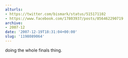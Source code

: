 ```yaml
---
alturls:
- https://twitter.com/bismark/status/515171102
- https://www.facebook.com/17803937/posts/856462290719
archive:
- 2007-12
date: '2007-12-19T18:31:04+00:00'
slug: '1198089064'
---
```


doing the whole finals thing.

